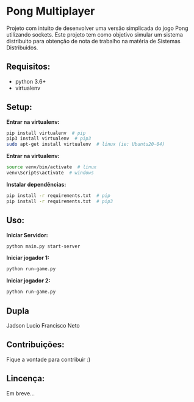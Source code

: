 # Pong Multiplayer
Projeto com intuito de desenvolver uma versão simplicada do jogo Pong utilizando sockets. Este 
projeto tem como objetivo simular um sistema distribuito para obtenção de nota de trabalho na matéria de 
Sistemas Distribuidos.

## Requisitos:
- python 3.6+
- virtualenv

## Setup:

**Entrar na virtualenv:**
```bash
pip install virtualenv  # pip
pip3 install virtualenv  # pip3
sudo apt-get install virtualenv  # linux (ie: Ubuntu20-04)
```

**Entrar na virtualenv:**
```bash
source venv/bin/activate  # linux
venv\Scripts\activate  # windows
```

**Instalar dependências:**
```bash
pip install -r requirements.txt  # pip
pip install -r requirements.txt  # pip3
```

## Uso:

**Iniciar Servidor:**
```bash
python main.py start-server
```

**Iniciar jogador 1:**
```bash
python run-game.py
```

**Iniciar jogador 2:**
```bash
python run-game.py
```

## Dupla
Jadson Lucio
Francisco Neto

## Contribuições:
Fique a vontade para contribuir :)

## Lincença:
Em breve...
